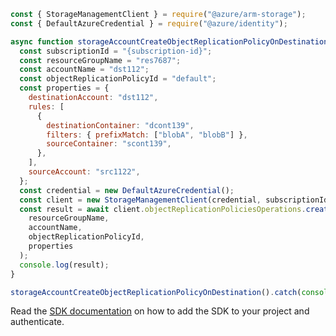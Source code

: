 ```javascript
const { StorageManagementClient } = require("@azure/arm-storage");
const { DefaultAzureCredential } = require("@azure/identity");

async function storageAccountCreateObjectReplicationPolicyOnDestination() {
  const subscriptionId = "{subscription-id}";
  const resourceGroupName = "res7687";
  const accountName = "dst112";
  const objectReplicationPolicyId = "default";
  const properties = {
    destinationAccount: "dst112",
    rules: [
      {
        destinationContainer: "dcont139",
        filters: { prefixMatch: ["blobA", "blobB"] },
        sourceContainer: "scont139",
      },
    ],
    sourceAccount: "src1122",
  };
  const credential = new DefaultAzureCredential();
  const client = new StorageManagementClient(credential, subscriptionId);
  const result = await client.objectReplicationPoliciesOperations.createOrUpdate(
    resourceGroupName,
    accountName,
    objectReplicationPolicyId,
    properties
  );
  console.log(result);
}

storageAccountCreateObjectReplicationPolicyOnDestination().catch(console.error);
```

Read the [SDK documentation](https://github.com/Azure/azure-sdk-for-js/blob/%40azure%2Farm-storage_17.2.0/sdk/storage/arm-storage/README.md) on how to add the SDK to your project and authenticate.
